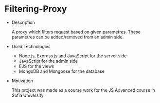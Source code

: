 # Filtering-Proxy
* Description

    A proxy which filters request based on given parametres.
    These parametres can be added/removed from an admin side.

* Used Technologies
    * Node.js, Express.js and JavaScript for the server side
    * JavaScript for the admin side
    * EJS for the views
    * MongoDB and Mongoose for the database
* Motivation

    This project was made as a course work for the JS Advanced course in Sofia University

